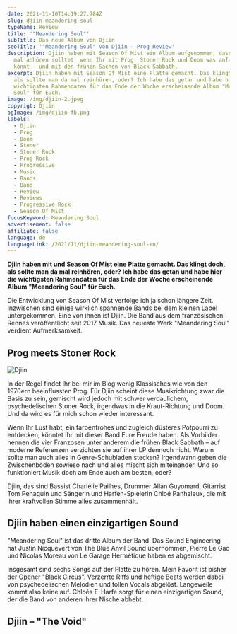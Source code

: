 ```yaml
---
date: 2021-11-10T14:19:27.784Z
slug: djiin-meandering-soul
typeName: Review
title: '"Meandering Soul"'
subTitle: Das neue Album von Djiin
seoTitle: '"Meandering Soul" von Djiin – Prog Review'
description: Djiin haben mit Season Of Mist ein Album aufgenommen, dass Ihr Euch
  mal anhören solltet, wenn Ihr mit Prog, Stoner Rock und Doom was anfangen
  könnt – und mit den frühen Sachen von Black Sabbath.
excerpt: Djiin haben mit Season Of Mist eine Platte gemacht. Das klingt doch,
  als sollte man da mal reinhören, oder? Ich habe das getan und habe hier die
  wichtigsten Rahmendaten für das Ende der Woche erscheinende Album "Meandering
  Soul" für Euch.
image: /img/djiin-2.jpeg
copyrigt: Djiin
ogImage: /img/djiin-fb.png
labels:
  - Djiin
  - Prog
  - Doom
  - Stoner
  - Stoner Rock
  - Prog Rock
  - Progressive
  - Music
  - Bands
  - Band
  - Review
  - Reviews
  - Progressive Rock
  - Season Of Mist
focusKeyword: Meandering Soul
advertisement: false
affiliate: false
language: de
languageLink: /2021/11/djiin-meandering-soul-en/
---
```

**Djiin haben mit und Season Of Mist eine Platte gemacht. Das klingt doch, als sollte man da mal reinhören, oder? Ich habe das getan und habe hier die wichtigsten Rahmendaten für das Ende der Woche erscheinende Album "Meandering Soul" für Euch.**

Die Entwicklung von Season Of Mist verfolge ich ja schon längere Zeit. Inzwischen sind einige wirklich spannende Bands bei dem kleinen Label untergekommen. Eine von ihnen ist Djiin. Die Band aus dem französischen Rennes veröffentlicht seit 2017 Musik. Das neueste Werk "Meandering Soul" verdient Aufmerksamkeit.

## Prog meets Stoner Rock

![Djiin](/img/djiin-3.jpeg "Djiin")

In der Regel findet Ihr bei mir im Blog wenig Klassisches wie von den 1970ern beeinflussten Prog. Für Djiin scheint diese Musikrichtung zwar die Basis zu sein, gemischt wird jedoch mit schwer verdaulichem, psychedelischen Stoner Rock, irgendwas in die Kraut-Richtung und Doom. Und da wird es für mich schon wieder interessant. 

Wenn Ihr Lust habt, ein farbenfrohes und zugleich düsteres Potpourri zu entdecken, könntet Ihr mit dieser Band Eure Freude haben. Als Vorbilder nennen die vier Franzosen unter anderem die frühen Black Sabbath – auf moderne Referenzen verzichten sie auf ihrer LP dennoch nicht. Warum sollte man auch alles in Genre-Schubladen stecken? Irgendwann geben die Zwischenböden sowieso nach und alles mischt sich miteinander. Und so funktioniert Musik doch am Ende auch am besten, oder?

Djiin, das sind Bassist Charlélie Pailhes, Drummer Allan Guyomard, Gitarrist Tom Penaguin und Sängerin und Harfen-Spielerin Chloé Panhaleux, die mit ihrer kraftvollen Stimme alles zusammenhält.

## Djiin haben einen einzigartigen Sound

"Meandering Soul" ist das dritte Album der Band. Das Sound Engineering hat Justin Nicquevert von The Blue Anvil Sound übernommen, Pierre Le Gac und Nicolas Moreau von Le Garage Hermétique haben es abgemischt.

Insgesamt sind sechs Songs auf der Platte zu hören. Mein Favorit ist bisher der Opener "Black Circus". Verzerrte Riffs und heftige Beats werden dabei von psychedelischen Melodien und tollen Vocals abgelöst. Langeweile kommt also keine auf. Chloés E-Harfe sorgt für einen einzigartigen Sound, der die Band von anderen ihrer Nische abhebt.

## Djiin – "The Void"

<YouTube id="nI0BNoZQvXQ" />
